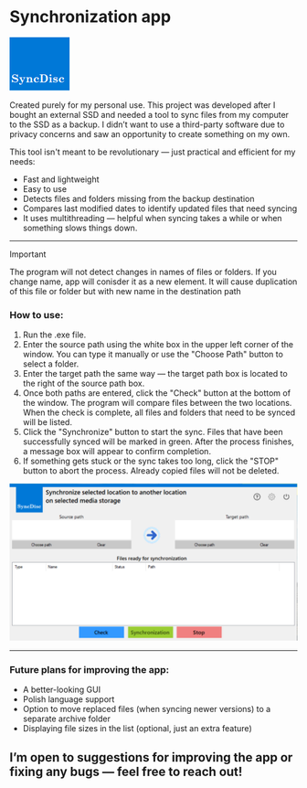 # Synchronization app

![Logo of an app. It is a dark blue rectangle with white text 'SyncDisc' on the bottom. The text is in Century Schoolbook font with bold formatting.](/Synchronizacja/Resources/Logo.png)

Created purely for my personal use. This project was developed after I bought an external SSD and needed a tool to sync files from my computer to the SSD as a backup. I didn’t want to use a third-party software due to privacy concerns and saw an opportunity to create something on my own.

This tool isn't meant to be revolutionary — just practical and efficient for my needs:
- Fast and lightweight
- Easy to use
- Detects files and folders missing from the backup destination
- Compares last modified dates to identify updated files that need syncing
- It uses multithreading — helpful when syncing takes a while or when something slows things down.

---

> [!IMPORTANT]
> The program will not detect changes in names of files or folders. If you change name, app will conisder it as a new element. It will cause duplication of this file or folder but with new name in the destination path

### How to use:

1. Run the .exe file.
2. Enter the source path using the white box in the upper left corner of the window. You can type it manually or use the "Choose Path" button to select a folder.
3. Enter the target path the same way — the target path box is located to the right of the source path box.
4. Once both paths are entered, click the "Check" button at the bottom of the window. The program will compare files between the two locations. When the check is complete, all files and folders that need to be synced will be listed.
5. Click the "Synchronize" button to start the sync. Files that have been successfully synced will be marked in green. After the process finishes, a message box will appear to confirm completion.
6. If something gets stuck or the sync takes too long, click the "STOP" button to abort the process. Already copied files will not be deleted.

![Screenshot of the graphical interface of the app. On the top of the window, there is a logo and a short title describing the app. Below the desciption, there are two white boxes for source and target paths. Main colors are white and blue with eye-catching blue, green and red buttons on the bottom. In the middle there is a white box used for listing files ready for synchronization.](/Synchronizacja/Resources/Main.png)

---

### Future plans for improving the app:

- A better-looking GUI
- Polish language support
- Option to move replaced files (when syncing newer versions) to a separate archive folder
- Displaying file sizes in the list (optional, just an extra feature)

## I’m open to suggestions for improving the app or fixing any bugs — feel free to reach out!
